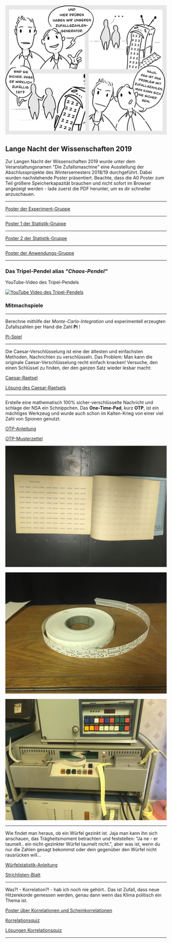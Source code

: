 
![Unbenanntes Werk](./../Unbenanntes_Werk.jpg)


## Lange Nacht der Wissenschaften 2019

Zur Langen Nacht der Wissenschaften 2019 wurde unter dem
Veranstaltungsnamen "Die Zufallsmaschine" eine Ausstellung der
Abschlussprojekte des Wintersemesters 2018/19 durchgeführt. Dabei wurden
nachstehende Poster präsentiert. Beachte, dass die A0 Poster zum Teil größere Speicherkapazität brauchen und nicht sofort im Browser angezeigt werden - lade zuerst die PDF herunter, um es dir schneller anzuschauen.

---

[Poster der Experiment-Gruppe](Poster_Experiment.pdf)

---

[Poster 1 der Statistik-Gruppe](poster_statistik_1.pdf)

---

[Poster 2 der Statistik-Gruppe](poster_statistik_2.pdf)

---

[Poster der Anwendungs-Gruppe](Poster_Anwendung.pdf)

---

### Das Tripel-Pendel alias *"Chaos-Pendel"*

YouTube-Video des Tripel-Pendels

[![YouTube Video des Tripel-Pendels](http://img.youtube.com/vi/6KxWe_F-Zdk/1.jpg)](http://www.youtube.com/watch?v=6KxWe_F-Zdk "Tripel-Pendel")

### Mitmachspiele

---

Berechne mithilfe der *Monte-Carlo-Integration* und experimentell
erzeugten Zufallszahlen per Hand die Zahl **Pi** !

[Pi-Spiel](spiele/Pi-spiel.pdf)

---

Die Caesar-Verschlüsselung ist eine der ältesten und einfachsten Methoden,
Nachrichten zu verschlüsseln. Das Problem: Man kann die originale
Caesar-Verschlüsselung recht einfach knacken! Versuche, den einen
Schlüssel zu finden, der den ganzen Satz wieder lesbar macht:

[Caesar-Raetsel](spiele/Caesar_Raetsel.pdf)

[Lösung des Caesar-Raetsels](spiele/Caesar_Loesung.pdf)

---

Erstelle eine mathematisch 100% sicher-verschlüsselte Nachricht und
schlage der NSA ein Schnippchen. Das **One-Time-Pad**, kurz **OTP**, ist
ein mächtiges Werkzeug und wurde auch schon im Kalten-Krieg von einer
viel Zahl von Spionen genutzt.

[OTP-Anleitung](spiele/OTP-Anleitung.pdf)

[OTP-Musterzettel](spiele/OTP_Hilfszettel.pdf)

![Historisches OTP](OTP_Spion.jpg)

![OPT als Lochband](OTP_Lochband.jpg)

![OTP-Fernschreiber](OTP_Fernschreiber.jpg)

---

Wie findet man heraus, ob ein Würfel gezinkt ist. Jaja man kann ihn sich
anschauen, das Trägheitsmoment betrachten und feststellen: "Ja ne - er
taumelt.. ein nicht-gezinkter Würfel taumelt nicht.", aber was ist, wenn
du nur die Zahlen gesagt bekommst oder dein gegenüber den Würfel nicht
rausrücken will...

[Würfelstatistik-Anleitung](spiele/Wuerfelstatistik_Anleitung.pdf)

[Strichlisten-Blatt](spiele/Wuerfelstatistik_Hilfszettel.pdf)

---

Was?! - Korrelation?! - hab ich noch nie gehört.. Das ist Zufall, dass
 neue Hitzerekorde gemessen werden, genau dann wenn das Klima
politisch ein Thema ist.

[Poster über Korrelationen und
Scheinkorrelationen](Poster_Korrelation.pdf)

[Korrelationsquiz](spiele/Korrelationsquiz.pdf)

[Lösungen Korrelationsquiz](spiele/Lösungen_Korrelationsquiz.pdf)

---


